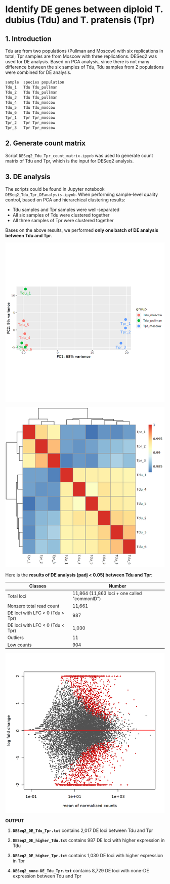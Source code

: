 # Identify DE genes between diploid T. dubius (Tdu) and T. pratensis (Tpr)

## 1. Introduction
Tdu are from two populations (Pullman and Moscow) with six replications in total; Tpr samples are from Moscow with three replications. DESeq2 was used for DE analysis. Based on PCA analysis, since there is not many difference between the six samples of Tdu, Tdu samples from 2 populations were combined for DE analysis.

```
sample	species	population
Tdu_1	Tdu	Tdu_pullman
Tdu_2	Tdu	Tdu_pullman
Tdu_3	Tdu	Tdu_pullman
Tdu_4	Tdu	Tdu_moscow
Tdu_5	Tdu	Tdu_moscow
Tdu_6	Tdu	Tdu_moscow
Tpr_1	Tpr	Tpr_moscow
Tpr_2	Tpr	Tpr_moscow
Tpr_3	Tpr	Tpr_moscow
```

## 2. Generate count matrix
Script `DESeq2_Tdu_Tpr_count_matrix.ipynb` was used to generate count matrix of Tdu and Tpr, which is the input for DESeq2 analysis.

## 3. DE analysis
The scripts could be found in Jupyter notebook `DESeq2_Tdu_Tpr_DEanalysis.ipynb`. When performing sample-level quality control, based on PCA and hierarchical clustering results:
  - Tdu samples and Tpr samples were well-separated
  - All six samples of Tdu were clustered together
  - All three samples of Tpr were clustered together

Bases on the above results, we performed **only one batch of DE analysis between Tdu and Tpr**.

![Tdu_Tpr_PCA](https://github.com/GatorShan/Tragopogon-Inflorescence-RNA-seq-Analysis/blob/master/Differential_expression_analysis/DE_Tdu_Tpr/Images/Tdu_Tpr_PCA_DESeq2.png)

![Tdu_Tpr_correlation](https://github.com/GatorShan/Tragopogon-Inflorescence-RNA-seq-Analysis/blob/master/Differential_expression_analysis/DE_Tdu_Tpr/Images/Tdu_Tpr_correlation_DESeq2.png)

Here is the **results of DE analysis (padj < 0.05) between Tdu and Tpr**:

| Classes | Number |
| -- | -- |
| Total loci | 11,864 (11,863 loci + one called "commonID") |
| Nonzero total read count | 11,661 |
| DE loci with LFC > 0 (Tdu > Tpr) | 987 |
| DE loci with LFC < 0 (Tdu < Tpr) | 1,030 |
| Outliers | 11 |
| Low counts | 904 |

![MA_plot_Tdu_Tpr](https://github.com/GatorShan/Tragopogon-Inflorescence-RNA-seq-Analysis/blob/master/Differential_expression_analysis/DE_Tdu_Tpr/Images/Tdu_Tpr_MAplot.png)

**OUTPUT**

1) **`DESeq2_DE_Tdu_Tpr.txt`** contains 2,017 DE loci between Tdu and Tpr

2) **`DESeq2_DE_higher_Tdu.txt`** contains 987 DE loci with higher expression in Tdu

3) **`DESeq2_DE_higher_Tpr.txt`** contains 1,030 DE loci with higher expression in Tpr

4) **`DESeq2_none-DE_Tdu_Tpr.txt`** contains 8,729 DE loci with none-DE expression between Tdu and Tpr
